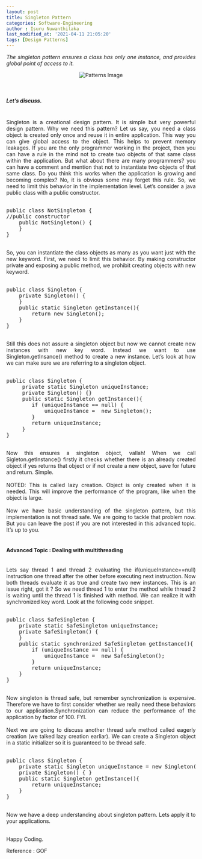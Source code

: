 ```yaml
---
layout: post
title: Singleton Pattern
categories: Software-Engineering
author : Isuru Nuwanthilaka
last_modified_at: '2021-04-11 21:05:20'
tags: [Design Patterns]
---
```


<div align='justify' style = "font-style:italic;">
The singleton pattern ensures a class has only one instance, and provides global point of access to it.
</div>
<p align="center">
<img src="{{ site.url }}/assets/img/singleton.png"
     alt="Patterns Image"
     style="float: center;" />
</p>
<br>
<h5>Let’s discuss.</h5>
<br/>
<div align='justify'>
Singleton is a creational design pattern. It is simple but very powerful design pattern. Why we need this pattern? Let us say, you need a class object is created only once and reuse it in entire application. This way you can give global access to the object. This helps to prevent memory leakages. If you are the only programmer working in the project, then you can have a rule in the mind not to create two objects of that same class within the application. But what about there are many programmers? you can have a comment and mention that not to instantiate two objects of that same class. Do you think this works when the application is growing and becoming complex? No, it is obvious some may forget this rule. So, we need to limit this behavior in the implementation level. 
Let’s consider a java public class with a public constructor.
</div>
<br/>
<pre>
public class NotSingleton {
//public constructor
    public NotSingleton() {
    }
}
</pre>
<br/>
<div align='justify'>
So, you can instantiate the class objects as many as you want just with the new keyword. First, we need to limit this behavior. By making constructor private and exposing a public method, we prohibit creating objects with new keyword.
</div>
<br/>
<pre>
public class Singleton {
    private Singleton() {
    }
    public static Singleton getInstance(){
        return new Singleton();
    }
}
</pre>
<br/>
<div align='justify'>
Still this does not assure a singleton object but now we cannot create new instances with new key word. Instead we want to use Singleton.getInsance() method to create a new instance. Let’s look at how we can make sure we are referring to a singleton object.
</div>
<br/>
<pre>
public class Singleton {
     private static Singleton uniqueInstance;
     private Singleton() {}
     public static Singleton getInstance(){
        if (uniqueInstance == null) {
            uniqueInstance =  new Singleton();
        }
        return uniqueInstance;
     }
}
</pre>
<br/>
<div align='justify'>
Now this ensures a singleton object, vallah! When we call Sigleton.getInstance() firstly it checks whether there is an already created object if yes returns that object or if not create a new object, save for future and return. Simple.
</div>
<br>
<div align='justify'>
NOTED: This is called lazy creation. Object is only created when it is needed. This will improve the performance of the program, like when the object is large.
</div>
<br>
<div align='justify'>
Now we have basic understanding of the singleton pattern, but this implementation is not thread safe. We are going to tackle that problem now. But you can leave the post if you are not interested in this advanced topic. It’s up to you.
</div>
<br>
<h4>Advanced Topic : Dealing with multithreading</h4>
<br>
<div align='justify'>
Lets say thread 1 and thread 2 evaluating the if(uniqueInstance==null) instruction one thread after the other before executing next instruction. Now both threads evaluate it as true and create two new instances. This is an issue right, got it ? So we need thread 1 to enter the method while thread 2 is waiting until the thread 1 is finished with method. We can realize it with synchronized key word. Look at the following code snippet.
</div>
<br/>
<pre>
public class SafeSingleton {
    private static SafeSingleton uniqueInstance;
    private SafeSingleton() {
    }
    public static synchronized SafeSingleton getInstance(){
        if (uniqueInstance == null) {
            uniqueInstance =  new SafeSingleton();
        }
        return uniqueInstance;
    }
}
</pre>
<br/>
<div align='justify'>
Now singleton is thread safe, but remember synchronization is expensive. Therefore we have to first consider whether we really need these behaviors to our application.Synchronization can reduce the performance of the application by factor of 100. FYI.
</div>
<br/>
<div align='justify'>
Next we are going to discuss another thread safe method called eagerly creation (we talked lazy creation earliar). We can create a Singleton object in a static initializer so it is guaranteed to be thread safe.
</div>
<br/>
<pre>
public class Singleton {
    private static Singleton uniqueInstance = new Singleton();
    private Singleton() { }
    public static Singleton getInstance(){
        return uniqueInstance;
    }
}
</pre>
<br/>
<div align='justify'>
Now we have a deep understanding about singleton pattern. Lets apply it to your applications.
</div>
<br/>
<p>Happy Coding.</p>

Reference : GOF

